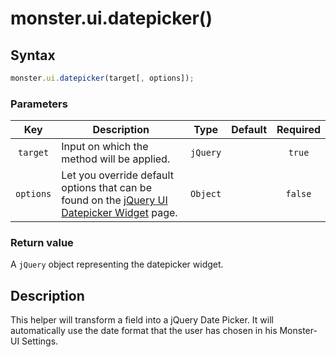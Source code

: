# monster.ui.datepicker()

## Syntax
```javascript
monster.ui.datepicker(target[, options]);
```

### Parameters
Key | Description | Type | Default | Required
:-: | --- | :-: | :-: | :-:
`target` | Input on which the method will be applied. | `jQuery` | | `true`
`options` | Let you override default options that can be found on the [jQuery UI Datepicker Widget][datepicker] page.  | `Object` | | `false`

### Return value
A `jQuery` object representing the datepicker widget.

## Description
This helper will transform a field into a jQuery Date Picker. It will automatically use the date format that the user has chosen in his Monster-UI Settings.

[datepicker]: http://api.jqueryui.com/datepicker/

